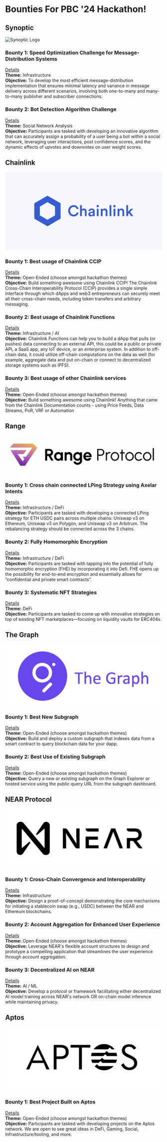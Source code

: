 # Bounties For PBC '24 Hackathon!

## Synoptic
![Synoptic Logo](<logo>)

### Bounty 1: Speed Optimization Challenge for Message-Distribution Systems
[Details](Synoptic/Bounty1.md)  
**Theme:** Infrastructure  
**Objective:** To develop the most efficient message-distribution implementation that ensures minimal latency and variance in message delivery across different scenarios, involving both one-to-many and many-to-many publisher and subscriber connections.

### Bounty 2: Bot Detection Algorithm Challenge
[Details](Synoptic/Bounty2.md)  
**Theme:** Social Network Analysis  
**Objective:** Participants are tasked with developing an innovative algorithm that can accurately assign a probability of a user being a bot within a social network, leveraging user interactions, post confidence scores, and the dynamic effects of upvotes and downvotes on user weight scores.

## Chainlink
![Chainlink Logo](<logos/chainlink_logo.svg>)

### Bounty 1: Best usage of Chainlink CCIP
[Details](Chainlink/Bounty1.md)  
**Theme:** Open-Ended (choose amongst hackathon themes)  
**Objective:** Build something awesome using Chainlink CCIP! The Chainlink Cross-Chain Interoperability Protocol (CCIP) provides a single simple interface through which dApps and web3 entrepreneurs can securely meet all their cross-chain needs, including token transfers and arbitrary messaging.

### Bounty 2: Best usage of Chainlink Functions
[Details](Chainlink/Bounty2.md)  
**Theme:** Infrastructure / AI  
**Objective:** Chainlink Functions can help you to build a dApp that pulls (or pushes) data connecting to an external API, this could be a public or private API, a SaaS app, any IoT device, or an enterprise system. In addition to off-chain data, it could utilize off-chain computations on the data as well (for example, aggregate data and put on-chain or connect to decentralized storage systems such as IPFS).

### Bounty 3: Best usage of other Chainlink services
[Details](Chainlink/Bounty3.md)  
**Theme:** Open-Ended (choose amongst hackathon themes)  
**Objective:** Build something awesome using Chainlink! Anything that came from the Chainlink Documentation counts - using Price Feeds, Data Streams, PoR, VRF or Automation

## Range
![Range Logo](<logos/range_logo.png>)

### Bounty 1: Cross chain connected LPing Strategy using Axelar Intents
[Details](Range/Bounty1.md)  
**Theme:** Infrastructure / DeFi  
**Objective:** Participants are tasked with developing a connected LPing strategy for ETH USDC pairs across multiple chains: Uniswap v3 on Ethereum, Uniswap v3 on Polygon, and Uniswap v3 on Arbitrum. The rebalancing strategy should be connected across the 3 chains.

### Bounty 2: Fully Homomorphic Encryption
[Details](Range/Bounty2.md)  
**Theme:** Infrastructure / DeFi  
**Objective:** Participants are tasked with tapping into the potential of fully homomorphic encryption (FHE) by incorporating it into Defi. FHE opens up the possibility for end-to-end encryption and essentially allows for “confidential and private smart contracts”.

### Bounty 3: Systematic NFT Strategies
[Details](Range/Bounty3.md)  
**Theme:** DeFi  
**Objective:** Participants are tasked to come up with innovative strategies on top of existing NFT marketplaces—focusing on liquidity vaults for ERC404s.

## The Graph
![The Graph Logo](<logos/graph_logo.webp>)

### Bounty 1: Best New Subgraph
[Details](TheGraph/Bounty1.md)  
**Theme:** Open-Ended (choose amongst hackathon themes)  
**Objective:** Build and deploy a custom subgraph that indexes data from a smart contract to query blockchain data for your dapp.

### Bounty 2: Best Use of Existing Subgraph
[Details](TheGraph/Bounty2.md)  
**Theme:** Open-Ended (choose amongst hackathon themes)  
**Objective:** Query a new or existing subgraph on the Graph Explorer or hosted service using the public query URL from the subgraph dashboard.

## NEAR Protocol
![NEAR Protocol Logo](<logos/near_logo.png>)

### Bounty 1: Cross-Chain Convergence and Interoperability
[Details](NEAR/Bounty1.md)  
**Theme:** Infrastructure  
**Objective:** Design a proof-of-concept demonstrating the core mechanisms for initiating a stablecoin swap (e.g., USDC) between the NEAR and Ethereum blockchains.

### Bounty 2: Account Aggregation for Enhanced User Experience
[Details](NEAR/Bounty2.md)  
**Theme:** Open-Ended (choose amongst hackathon themes)  
**Objective:** Leverage NEAR's flexible account structures to design and prototype a compelling application that streamlines the user experience through account aggregation.

### Bounty 3: Decentralized AI on NEAR
[Details](NEAR/Bounty3.md)  
**Theme:** AI / ML  
**Objective:** Develop a protocol or framework facilitating either decentralized AI model training across NEAR's network OR on-chain model inference while maintaining privacy.

## Aptos
![Aptos Logo](<logos/aptos_logo.png>)

### Bounty 1: Best Project Built on Aptos
[Details](Aptos/Bounty1.md)  
**Theme:** Open-Ended (choose amongst hackathon themes)  
**Objective:** Participants are tasked with developing projects on the Aptos network. We are open to see great ideas in DeFi, Gaming, Social, Infrastructure/tooling, and more.
